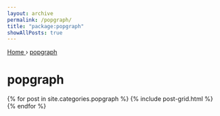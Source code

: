 ```yaml
---
layout: archive
permalink: /popgraph/
title: "package:popgraph"
showAllPosts: true
---
```


<div class="wrap">

   <nav class="breadcrumbs">
      <span itemscope="" itemtype="http://data-vocabulary.org/Breadcrumb">
         <a href="{{ site.baseurl }}" itemprop="url">
            <span itemprop="title">Home</span>
         </a>
          ›
         <a href="{{ site.baseurl }}/popgraph" itemprop="url">
            <span itemprop="title">popgraph</span>
         </a>
      </span>
   </nav>

   <div class="page-title">
     <h1>popgraph</h1>
   </div>

   <div class="archive-wrap">
      <div class="page-content">
         <div class="tiles">
         {% for post in site.categories.popgraph %}
            {% include post-grid.html %}
         {% endfor %}
         </div><!-- /.tiles -->
      </div><!-- /.page-content -->
   </div><!-- /.archive-wrap -->
</div><!-- /.wrap -->
